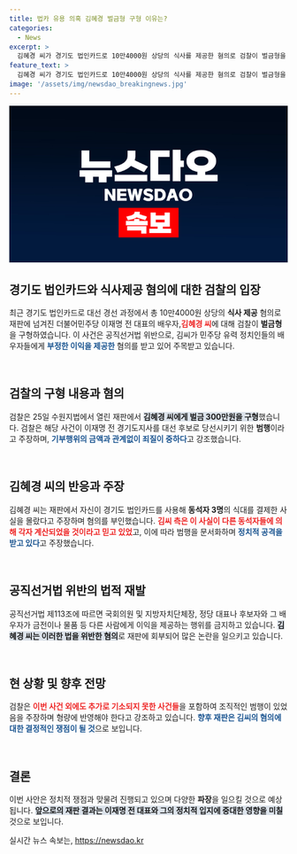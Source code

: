 ```yaml
---
title: 법카 유용 의혹 김혜경 벌금형 구형 이유는?
categories:
  - News
excerpt: >
  김혜경 씨가 경기도 법인카드로 10만4000원 상당의 식사를 제공한 혐의로 검찰이 벌금형을 구형했습니다. 검찰은 이 사건이 조직적 범행으로, 정치적 책임 회피 조짐을 보이고 있다고 비판했습니다.
feature_text: >
  김혜경 씨가 경기도 법인카드로 10만4000원 상당의 식사를 제공한 혐의로 검찰이 벌금형을 구형했습니다. 검찰은 이 사건이 조직적 범행으로, 정치적 책임 회피 조짐을 보이고 있다고 비판했습니다.
image: '/assets/img/newsdao_breakingnews.jpg'
---
```


<p><img src="/assets/img/newsdao_breakingnews.jpg" alt="koreaapp 속보" /></p>

<h2 data-ke-size="size26">경기도 법인카드와 식사제공 혐의에 대한 검찰의 입장</h2>

<p data-ke-size="size16">최근 경기도 법인카드로 대선 경선 과정에서 총 10만4000원 상당의 <b>식사 제공</b> 혐의로 재판에 넘겨진 더불어민주당 이재명 전 대표의 배우자,<b><span style="color: #ee2323;">김혜경 씨</span></b>에 대해 검찰이 <b>벌금형</b>을 구형하였습니다. 이 사건은 공직선거법 위반으로, 김씨가 민주당 유력 정치인들의 배우자들에게 <b><span style="color: #1a5490;">부정한 이익을 제공한</span></b> 혐의를 받고 있어 주목받고 있습니다.</p>

<p data-ke-size="size16">&nbsp;</p>

<h2 data-ke-size="size26">검찰의 구형 내용과 혐의</h2>

<p data-ke-size="size16">검찰은 25일 수원지법에서 열린 재판에서 <b><span style="background-color: #21538527;">김혜경 씨에게 벌금 300만원을 구형</span></b>했습니다. 검찰은 해당 사건이 이재명 전 경기도지사를 대선 후보로 당선시키기 위한 <b>범행</b>이라고 주장하며, <b><span style="color: #1a5490;">기부행위의 금액과 관계없이 죄질이 중하다</span></b>고 강조했습니다.</p>

<p data-ke-size="size16">&nbsp;</p>

<h2 data-ke-size="size26">김혜경 씨의 반응과 주장</h2>

<p data-ke-size="size16">김혜경 씨는 재판에서 자신이 경기도 법인카드를 사용해 <b>동석자 3명</b>의 식대를 결제한 사실을 몰랐다고 주장하며 혐의를 부인했습니다. <b><span style="color: #ee2323;">김씨 측은 이 사실이 다른 동석자들에 의해 각자 계산되었을 것이라고 믿고 있었</span></b>고, 이에 따라 범행을 문서화하며 <b><span style="color: #1a5490;">정치적 공격을 받고 있다</span></b>고 주장했습니다.</p>

<p data-ke-size="size16">&nbsp;</p>

<h2 data-ke-size="size26">공직선거법 위반의 법적 재발</h2>

<p data-ke-size="size16">공직선거법 제113조에 따르면 국회의원 및 지방자치단체장, 정당 대표나 후보자와 그 배우자가 금전이나 물품 등 다른 사람에게 이익을 제공하는 행위를 금지하고 있습니다. <b><span style="background-color: #21538527;">김혜경 씨는 이러한 법을 위반한 혐의</span></b>로 재판에 회부되어 많은 논란을 일으키고 있습니다.</p>

<p data-ke-size="size16">&nbsp;</p>

<h2 data-ke-size="size26">현 상황 및 향후 전망</h2>

<p data-ke-size="size16">검찰은 <b><span style="color: #ee2323;">이번 사건 외에도 추가로 기소되지 못한 사건들</span></b>을 포함하여 조직적인 범행이 있었음을 주장하며 형량에 반영해야 한다고 강조하고 있습니다. <b><span style="color: #1a5490;">향후 재판은 김씨의 혐의에 대한 결정적인 쟁점이 될 것</span></b>으로 보입니다.</p>

<p data-ke-size="size16">&nbsp;</p>

<h2 data-ke-size="size26">결론</h2>

<p data-ke-size="size16">이번 사안은 정치적 쟁점과 맞물려 진행되고 있으며 다양한 <b>파장</b>을 일으킬 것으로 예상됩니다. <b><span style="background-color: #21538527;">앞으로의 재판 결과는 이재명 전 대표와 그의 정치적 입지에 중대한 영향을 미칠</span></b> 것으로 보입니다.</p>
실시간 뉴스 속보는, <a href="https://newsdao.kr" rel="dofollow">https://newsdao.kr</a>


